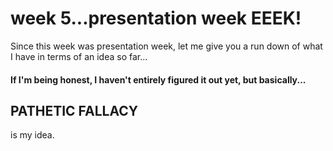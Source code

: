 # week 5...presentation week EEEK!

Since this week was presentation week, let me give you a run down of what I have in terms of an idea so far...

#### If I'm being honest, I haven't entirely figured it out yet, but basically...

## PATHETIC FALLACY

is my idea. 

